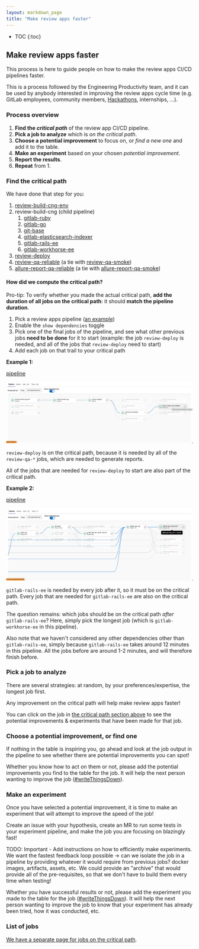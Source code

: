 ```yaml
---
layout: markdown_page
title: "Make review apps faster"
---
```


- TOC
{:toc}

## Make review apps faster

This process is here to guide people on how to make the review apps CI/CD pipelines faster.

This is a process followed by the Engineering Productivity team, and it can be used by anybody interested in improving the review apps cycle time (e.g. GitLab employees, community members, [Hackathons](https://about.gitlab.com/community/hackathon/), internships, ...).

### Process overview

1. **Find the *critical path*** of the review app CI/CD pipeline.
1. **Pick a job to analyze** which is *on the critical path*.
1. **Choose a potential improvement** to focus on, or *find a new one* and add it to the table.
1. **Make an experiment** based on your chosen *potential improvement*.
1. **Report the results**.
1. **Repeat** from 1.

### Find the critical path

We have done that step for you:

1. [review-build-cng-env](jobs.html#review-build-cng-env)
2. review-build-cng (child pipeline)
   1. [gitlab-ruby](jobs.html#gitlab-ruby)
   2. [gitlab-go](jobs.html#gitlab-go)
   3. [git-base](jobs.html#git-base)
   4. [gitlab-elasticsearch-indexer](jobs.html#gitlab-elasticsearch-indexer)
   5. [gitlab-rails-ee](jobs.html#gitlab-rails-ee)
   6. [gitlab-workhorse-ee](jobs.html#gitlab-workhorse-ee)
3. [review-deploy](jobs.html#review-deploy)
4. [review-qa-reliable](jobs.html#review-qa-reliable) (a tie with [review-qa-smoke](jobs.html#review-qa-smoke))
5. [allure-report-qa-reliable](jobs.html#allure-report-qa-reliable) (a tie with [allure-report-qa-smoke](jobs.html#allure-report-qa-smoke))

#### How did we compute the critical path?

Pro-tip: To verify whether you made the actual critical path, **add the duration of all jobs on the critical path**: it should **match the pipeline duration**.

1. Pick a review apps pipeline ([an example](https://gitlab.com/gitlab-org/gitlab/-/pipelines/497841797))
2. Enable the `show dependencies` toggle
3. Pick one of the final jobs of the pipeline, and see what other previous jobs **need to be done** for it to start (example: the job `review-deploy` is needed, and all of the jobs that `review-deploy` need to start)
4. Add each job on that trail to your critical path

**Example 1:**

[pipeline](https://gitlab.com/gitlab-org/gitlab/-/pipelines/497841797)

![example-1-pipeline](./images/example-1-pipeline.png)

`review-deploy` is on the critical path, because it is needed by all of the `review-qa-*` jobs, which are needed to generate reports.

All of the jobs that are needed for `review-deploy` to start are also part of the critical path.

**Example 2:**

[pipeline](https://gitlab.com/gitlab-org/build/CNG-mirror/-/pipelines/497842091)

![example-2-pipeline](./images/example-2-pipeline.png)

`gitlab-rails-ee` is needed by every job after it, so it must be on the critical path. Every job that are needed for `gitlab-rails-ee` are also on the critical path.

The question remains: which jobs should be on the critical path _after_ `gitlab-rails-ee`? Here, simply pick the longest job (which is `gitlab-workhorse-ee` in this pipeline).

Also note that we haven't considered any other dependencies other than `gitlab-rails-ee`, simply because `gitlab-rails-ee` takes around 12 minutes in this pipeline. All the jobs before are around 1-2 minutes, and will therefore finish before.

### Pick a job to analyze

There are several strategies: at random, by your preferences/expertise, the longest job first.

Any improvement on the critical path will help make review apps faster!

You can click on the job in [the critical path section above](#find-the-critical-path) to see the potential improvements & experiments that have been made for that job.

### Choose a potential improvement, or find one

If nothing in the table is inspiring you, go ahead and look at the job output in the pipeline to see whether there are potential improvements you can spot!

Whether you know how to act on them or not, please add the potential improvements you find to the table for the job. It will help the next person wanting to improve the job ([#writeThingsDown](https://about.gitlab.com/handbook/values/#write-things-down)).

### Make an experiment

Once you have selected a potential improvement, it is time to make an experiment that will attempt to improve the speed of the job!

Create an issue with your hypothesis, create an MR to run some tests in your experiment pipeline, and make the job you are focusing on blazingly fast!

TODO: Important - Add instructions on how to efficiently make experiments. We want the fastest feedback loop possible -> can we isolate the job in a pipeline by providing whatever it would require from previous jobs? docker images, artifacts, assets, etc. We could provide an "archive" that would provide all of the pre-requisites, so that we don't have to build them every time when testing!

Whether you have successful results or not, please add the experiment you made to the table for the job ([#writeThingsDown](https://about.gitlab.com/handbook/values/#write-things-down)). It will help the next person wanting to improve the job to know that your experiment has already been tried, how it was conducted, etc.

### List of jobs

[We have a separate page for jobs on the critical path](jobs.html.md).
